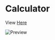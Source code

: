 # Calculator 

 
<p>View <a target="_blank" href="https://determined-galileo-aa21c8.netlify.app/">Here</a></p>

![Preview](https://i.imgur.com/HvbCIaI.png)











